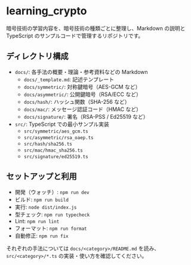 # learning_crypto

暗号技術の学習内容を、暗号技術の種類ごとに整理し、Markdown の説明と TypeScript のサンプルコードで管理するリポジトリです。

## ディレクトリ構成
- `docs/`: 各手法の概要・理論・参考資料などの Markdown
  - `docs/_template.md`: 記述テンプレート
  - `docs/symmetric/`: 対称鍵暗号（AES-GCM など）
  - `docs/asymmetric/`: 公開鍵暗号（RSA/ECC など）
  - `docs/hash/`: ハッシュ関数（SHA-256 など）
  - `docs/mac/`: メッセージ認証コード（HMAC など）
  - `docs/signature/`: 署名（RSA-PSS / Ed25519 など）
- `src/`: TypeScript での最小サンプル実装
  - `src/symmetric/aes_gcm.ts`
  - `src/asymmetric/rsa_oaep.ts`
  - `src/hash/sha256.ts`
  - `src/mac/hmac_sha256.ts`
  - `src/signature/ed25519.ts`

## セットアップと利用
- 開発（ウォッチ）: `npm run dev`
- ビルド: `npm run build`
- 実行: `node dist/index.js`
- 型チェック: `npm run typecheck`
- Lint: `npm run lint`
- フォーマット: `npm run format`
- 自動修正: `npm run fix`

それぞれの手法については `docs/<category>/README.md` を読み、`src/<category>/*.ts` の実装・使い方を確認してください。 